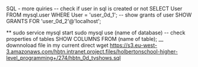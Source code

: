 SQL - more quiries
-- check if user in sql is created or not 
SELECT User FROM mysql.user WHERE User = 'user_0d_1';
-- show grants of user 
SHOW GRANTS FOR 'user_0d_2'@'localhost';

** sudo service mysql start 
sudo mysql 
use (name of database)
-- check properties of tables 
SHOW COLUMNS FROM (name of table);
__ downnoload file in my current direct
wget https://s3.eu-west-3.amazonaws.com/hbtn.intranet.project.files/holbertonschool-higher-level_programming+/274/hbtn_0d_tvshows.sql
